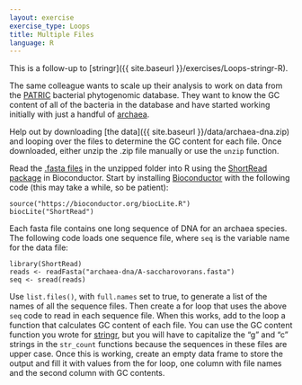 ```yaml
---
layout: exercise
exercise_type: Loops
title: Multiple Files
language: R
---
```


This is a follow-up to [stringr]({{ site.baseurl }}/exercises/Loops-stringr-R).

The same colleague wants to scale up their analysis to work on data from the [PATRIC](http://www.patricbrc.org) bacterial phytogenomic database. They want to know the GC content of all of the bacteria in the database and have started working initially 
with just a handful of [archaea](https://en.wikipedia.org/wiki/Archaea). 

Help out by downloading [the data]({{ site.baseurl }}/data/archaea-dna.zip)
and looping over the files to determine the GC content for each file. Once 
downloaded, either unzip the .zip file manually or use the `unzip` function. 

Read the [.fasta files](https://en.wikipedia.org/wiki/FASTA_format) in the unzipped 
folder into R using the [ShortRead package](http://www.bioconductor.org/packages/release/bioc/html/ShortRead.html) in Bioconductor. Start by installing [Bioconductor](http://www.bioconductor.org/install/) with the following code (this may take a
while, so be patient): 

```
source("https://bioconductor.org/biocLite.R")
biocLite("ShortRead")
```

Each fasta file contains one long sequence of DNA for an archaea species. The 
following code loads one sequence file, where `seq` is the variable name for the data 
file:

```
library(ShortRead)
reads <- readFasta("archaea-dna/A-saccharovorans.fasta")
seq <- sread(reads)
```

Use `list.files()`, with `full.names` set to true, to generate a list of the names
of all the sequence files. Then create a for loop that uses the above `seq` code to 
read in each sequence file. When this works, add to the loop a function that 
calculates GC content of each file. You can use the GC content function you wrote for 
[stringr]({{site.baseurl}}/exercises/Loops-stringr-R), but you will have to 
capitalize the “g” and “c” strings in the `str_count` functions because the sequences 
in these files are upper case. Once this is working, create an empty data frame to 
store the output and fill it with values from the for loop, one column with file 
names and the second column with GC contents. 
